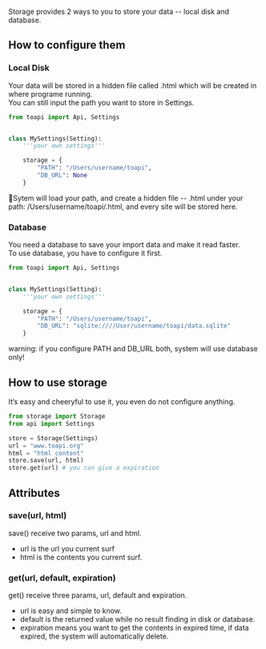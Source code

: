 Storage provides 2 ways to you to store your data -- local disk and database.

## How to configure them

### Local Disk
Your data will be stored in a hidden file called .html which will be created in where programe running.  
You can still input the path you want to store in Settings.  

```python
from toapi import Api, Settings


class MySettings(Setting):
    '''your own settings'''

    storage = {
        "PATH": "/Users/username/toapi",
        "DB_URL": None
    }  
```
Sytem will load your path, and create a hidden file -- .html under your path: /Users/username/toapi/.html, and every site will be stored here.

### Database
You need a database to save your import data and make it read faster.  
To use database, you have to configure it first.

```python
from toapi import Api, Settings


class MySettings(Setting):
    '''your own settings'''

    storage = {
        "PATH": "/Users/username/toapi",
        "DB_URL": "sqlite:////User/username/toapi/data.sqlite"
    }
```
warning: if you configure PATH and DB_URL both, system will use database only!


## How to use storage

It‘s easy and cheeryful to use it, you even do not configure anything.
```python
from storage import Storage
from api import Settings

store = Storage(Settings)
url = "www.toapi.org"
html = "html content"
store.save(url, html)
store.get(url) # you can give a expiration
```

## Attributes

### save(url, html)
save() receive two params, url and html.  
- url is the url you current surf
- html is the contents you current surf.

### get(url, default, expiration)
get() receive three params, url, default and expiration.  
- url is easy and simple to know.  
- default is the returned value while no result finding in disk or database.
- expiration means you want to get the contents in expired time, if data expired, the system will automatically delete.
